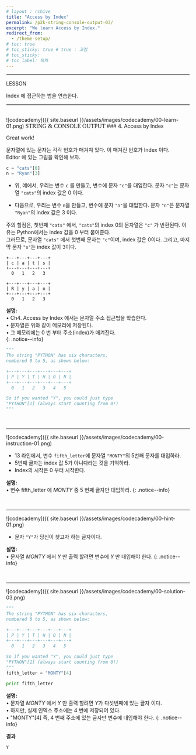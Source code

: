 ```yaml
---
# layout : rchive
title: "Access by Index"
permalink: /p2k-string-console-output-03/
excerpt: "We learn Access by Index."
redirect_from:
  - /theme-setup/
# toc: true
# toc_sticky: true # true : 고정
# toc_sticky: 
# toc_label: 목차
---
```

    
    
<hr style="border: solid 1px #dddddd ;">    
LESSON    

Index 에 접근하는 법을 연습한다.    
     
<hr style="border: solid 1px #dddddd ;">    
<br>
![codecademy]({{ site.baseurl }}/assets/images/codecademy/00-learn-01.png)    
<font size="3"  face="돋움">STRING & CONSOLE OUTPUT</font> 
### 4. Access by Index    

Great work!

문자열에 있는 문자는 각각 번호가 매겨져 있다. 이 매겨진 번호가 Index 이다.   
Editor 에 있는 그림을 확인해 보자.    

```python
c = "cats"[0]
n = "Ryan"[3]
```
* 위, 예에서, 우리는 변수 `c` 를 만들고, 변수에 문자 `"c"`를 대입한다. 문자 `"c"`는 문자열 `"cats"`의 index 값은 0 이다.     

* 다음으로, 우리는 변수 `n`을 만들고, 변수에 문자 `"n"`을 대입한다. 문자 `"n"`은 문자열 `"Ryan"`의 index 값은 3 이다.    

주의 할점은, 첫번째 `"cats"` 에서, `"cats"`의 index 0의 문자열은 `"c"` 가 반환된다. 이유는 Python에서는 index 값을 0 부터 붙여준다.    
그러므로, 문자열 `"cats"` 에서 첫번째 문자는 `"c"`이며, index 값은 0이다. 그리고, 마지막 문자 `"s"`는 index 값이 3이다.     

```
+---+---+---+---+
| c | a | t | s |
+---+---+---+---+
  0   1   2   3  

+---+---+---+---+
| R | y | a | n |
+---+---+---+---+
  0   1   2   3  
```


**설명:**        
• Ch4. Access by Index 에서는 문자열 주소 접근법을 학습한다.    
• 문자열은 위와 같이 메모리에 저장된다.    
• 그 메모리에는 0 번 부터 주소(index)가 매겨진다.  
{: .notice--info}

```python
"""
The string "PYTHON" has six characters,
numbered 0 to 5, as shown below:

+---+---+---+---+---+---+
| P | Y | T | H | O | N |
+---+---+---+---+---+---+
  0   1   2   3   4   5

So if you wanted "Y", you could just type
"PYTHON"[1] (always start counting from 0!)
"""
```

<br>
<hr/>


![codecademy]({{ site.baseurl }}/assets/images/codecademy/00-instruction-01.png)    

* 13 라인에서, 변수 `fifth_letter`에 문자열 `"MONTY"`의 5번째 문자를 대입하라.   
* 5번째 글자는 index 값 5가 아니다라는 것을 기억하라.    
* Index의 시작은 0 부터 시작한다.    


**설명:**     
• 변수 fifth_letter 에 *MONTY* 중 5 번째 글자만 대입하라.
{: .notice--info}


<br>
<hr/>


![codecademy]({{ site.baseurl }}/assets/images/codecademy/00-hint-01.png)    
* 문자 `"Y"`가 당신이 찾고자 하는 글자이다.     


**설명:**     
• 문자열 *MONTY* 에서 *Y* 만 출력 할려면 변수에 *Y* 만 대입해야 한다.
{: .notice--info}

<p style="page-break-before: always;"></p>     
<br>
<hr/>

![codecademy]({{ site.baseurl }}/assets/images/codecademy/00-solution-03.png)    


```python
"""
The string "PYTHON" has six characters,
numbered 0 to 5, as shown below:

+---+---+---+---+---+---+
| P | Y | T | H | O | N |
+---+---+---+---+---+---+
  0   1   2   3   4   5

So if you wanted "Y", you could just type
"PYTHON"[1] (always start counting from 0!)
"""
fifth_letter = "MONTY"[4]

print fifth_letter
```    

**설명:**     
• 문자열 *MONTY* 에서 *Y* 만 출력 할려면 *Y*가 다섯번째에 있는 글자 이다.    
• 하지만, 실제 인덱스 주소에는 4 번에 저장되어 있다.    
• "MONTY"[4] 즉, 4 번째 주소에 있는 글자만 변수에 대입해야 한다. 
{: .notice--info}

**결과**
```
Y
```
